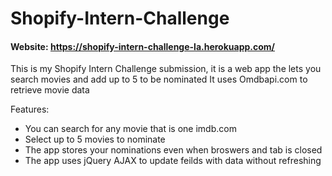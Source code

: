 # Shopify-Intern-Challenge
#### Website: https://shopify-intern-challenge-la.herokuapp.com/

This is my Shopify Intern Challenge submission, it is a web app the lets you search movies and add up to 5 to be nominated
It uses Omdbapi.com to retrieve movie data

Features: 
  - You can search for any movie that is one imdb.com
  - Select up to 5 movies to nominate
  - The app stores your nominations even when broswers and tab is closed
  - The app uses jQuery AJAX to update feilds with data without refreshing
